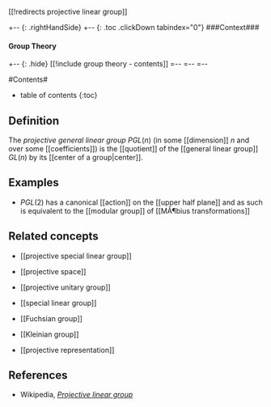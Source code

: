 [[!redirects projective linear group]]

+-- {: .rightHandSide}
+-- {: .toc .clickDown tabindex="0"}
###Context###
#### Group Theory
+-- {: .hide}
[[!include group theory - contents]]
=--
=--
=--

#Contents#
* table of contents
{:toc}


## Definition

The _projective general linear group_ $PGL(n)$ (in some [[dimension]] $n$ and over some [[coefficients]]) is the [[quotient]] of the [[general linear group]] $GL(n)$ by its [[center of a group|center]].

## Examples

* $PGL(2)$ has a canonical [[action]] on the [[upper half plane]] and as such is equivalent to the [[modular group]] of [[MÃ¶bius transformations]]

## Related concepts

* [[projective special linear group]]

* [[projective space]]

* [[projective unitary group]]

* [[special linear group]]

* [[Fuchsian group]]

* [[Kleinian group]]

* [[projective representation]]

## References

* Wikipedia, _[Projective linear group](https://en.wikipedia.org/wiki/Projective_linear_group)_

